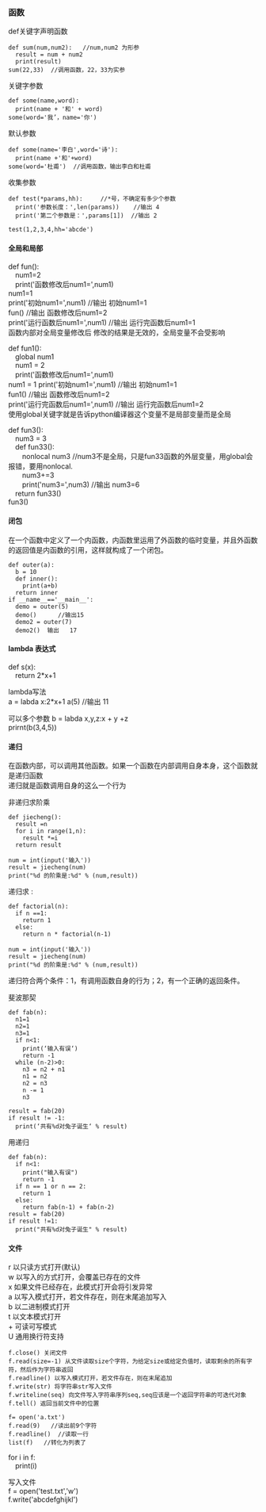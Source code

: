 ### 函数  
def关键字声明函数  
```
def sum(num,num2):   //num,num2 为形参  
  result = num + num2  
  print(result)  
sum(22,33)  //调用函数，22，33为实参  
```
  
关键字参数  
```
def some(name,word):  
  print(name + '和' + word)  
some(word='我’，name='你')  
```
 
默认参数  
```
def some(name='李白',word='诗'):  
  print(name +'和'+word)  
some(word='杜甫')  //调用函数，输出李白和杜甫  
```

收集参数  
```
def test(*params,hh):     //*号，不确定有多少个参数  
  print('参数长度：',len(params))    //输出 4  
  print('第二个参数是：',params[1])  //输出 2  

test(1,2,3,4,hh='abcde')  
```
#### 全局和局部  
def fun():  
&emsp;num1=2  
&emsp;print('函数修改后num1=',num1)  
num1=1  
print('初始num1=',num1)    //输出 初始num1=1  
fun()                       //输出  函数修改后num1=2  
print('运行函数后num1=',num1)  //输出   运行完函数后num1=1  
函数内部对全局变量修改后 修改的结果是无效的，全局变量不会受影响  

def fun1():  
&emsp;global num1  
&emsp;num1 = 2  
&emsp;print('函数修改后num1=',num1)  
num1 = 1 
print('初始num1=',num1)     //输出 初始num1=1  
fun1()                      //输出  函数修改后num1=2  
print('运行完函数后num1=',num1)  //输出   运行完函数后num1=2  
使用global关键字就是告诉python编译器这个变量不是局部变量而是全局  

def fun3():  
&emsp;num3 = 3  
&emsp;def fun33():   
&emsp;&emsp;nonlocal num3    //num3不是全局，只是fun33函数的外层变量，用global会报错，要用nonlocal.  
&emsp;&emsp;num3+=3  
&emsp;&emsp;print('num3=',num3)  //输出  num3=6  
&emsp;return fun33()  
fun3()  

#### 闭包  
在一个函数中定义了一个内函数，内函数里运用了外函数的临时变量，并且外函数的返回值是内函数的引用，这样就构成了一个闭包。 
```
def outer(a):  
  b = 10  
  def inner():  
    print(a+b)  
  return inner  
if __name__=='__main__':  
  demo = outer(5)  
  demo()      //输出15  
  demo2 = outer(7)  
  demo2()  输出   17    
```

#### lambda 表达式  
def s(x):  
&emsp;return 2*x+1  

lambda写法  
a = labda x:2*x+1
a(5)   //输出  11

可以多个参数
b = labda x,y,z:x + y +z  
prirnt(b(3,4,5))  


#### 递归  
在函数内部，可以调用其他函数。如果一个函数在内部调用自身本身，这个函数就是递归函数  
递归就是函数调用自身的这么一个行为  

非递归求阶乘  
```
def jiecheng():  
  result =n  
  for i in range(1,n):  
    result *=i  
  return result  

num = int(input('输入'))  
result = jiecheng(num)  
print("%d 的阶乘是:%d" % (num,result))  
```

递归求 :   
```
def factorial(n):  
  if n ==1:  
    return 1  
  else:  
    return n * factorial(n-1)  

num = int(input('输入'))  
result = jiecheng(num)  
print("%d 的阶乘是:%d" % (num,result)) 
```
递归符合两个条件：1，有调用函数自身的行为；2，有一个正确的返回条件。  

斐波那契  
```
def fab(n):  
  n1=1  
  n2=1  
  n3=1  
  if n<1:  
    print(‘输入有误‘)  
    return -1  
  while (n-2)>0:  
    n3 = n2 + n1  
    n1 = n2  
    n2 = n3  
    n -= 1  
    n3  

result = fab(20)  
if result != -1:  
  print(‘共有%d对兔子诞生‘ % result)  
```

用递归  
```
def fab(n):  
  if n<1:  
    print("输入有误")  
    return -1  
  if n == 1 or n == 2:  
    return 1  
  else:  
    return fab(n-1) + fab(n-2)  
result = fab(20)  
if result !=1:  
  print("共有%d对兔子诞生" % result)  
```

#### 文件  
r 以只读方式打开(默认)  
w 以写入的方式打开，会覆盖已存在的文件  
x 如果文件已经存在，此模式打开会将引发异常  
a 以写入模式打开，若文件存在，则在末尾追加写入  
b 以二进制模式打开  
t 以文本模式打开  
\+ 可读可写模式  
U 通用换行符支持  
```
f.close() 关闭文件  
f.read(size=-1) 从文件读取size个字符，为给定size或给定负值时，读取剩余的所有字符，然后作为字符串返回  
f.readline() 以写入模式打开，若文件存在，则在末尾追加  
f.write(str) 将字符串str写入文件  
f.writeline(seq) 向文件写入字符串序列seq,seq应该是一个返回字符串的可迭代对象  
f.tell() 返回当前文件中的位置   

f= open('a.txt')  
f.read(9)   //读出前9个字符  
f.readline()  //读取一行  
list(f)   //转化为列表了  
```
for i in f:  
&emsp;print(i)  

写入文件  
f = open('test.txt','w')  
f.write('abcdefghijkl')  














